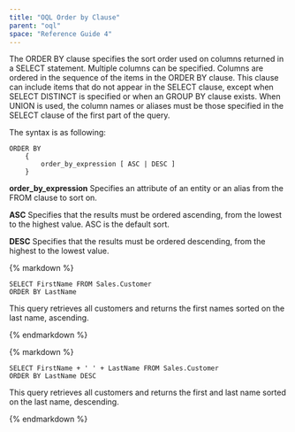 ```yaml
---
title: "OQL Order by Clause"
parent: "oql"
space: "Reference Guide 4"
---
```

The ORDER BY clause specifies the sort order used on columns returned in a SELECT statement. Multiple columns can be specified. Columns are ordered in the sequence of the items in the ORDER BY clause.
This clause can include items that do not appear in the SELECT clause, except when SELECT DISTINCT is specified or when an GROUP BY clause exists. When UNION is used, the column names or aliases must be those specified in the SELECT clause of the first part of the query.

The syntax is as following:

```
ORDER BY
    {
        order_by_expression [ ASC | DESC ]
    }

```

**order_by_expression**
Specifies an attribute of an entity or an alias from the FROM clause to sort on.

**ASC**
Specifies that the results must be ordered ascending, from the lowest to the highest value. ASC is the default sort.

**DESC**
Specifies that the results must be ordered descending, from the highest to the lowest value.

<div class="alert alert-info">{% markdown %}

```
SELECT FirstName FROM Sales.Customer
ORDER BY LastName
```

This query retrieves all customers and returns the first names sorted on the last name, ascending.

{% endmarkdown %}</div><div class="alert alert-info">{% markdown %}

```
SELECT FirstName + ' ' + LastName FROM Sales.Customer
ORDER BY LastName DESC
```

This query retrieves all customers and returns the first and last name sorted on the last name, descending.

{% endmarkdown %}</div>
